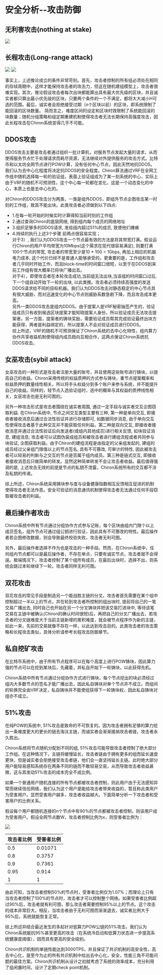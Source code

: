 # 安全分析--攻击防御

## 无利害攻击(nothing at stake)
 ![](security1.png)

## 长程攻击(Long-range attack)
 ![](security2.png)
 ![](security3.png)

 事实上，上述推论成立的条件非常苛刻。首先，攻击者控制的所有组必须处在相同的存续周期中，这样才能保持攻击者的攻击力，但这在随机建组模型上，攻击者很难实现。其次，推论假设攻击者每次出块都能算出具有最大优先级的区块，并且诚实者都只算出最小优先级的区块，只要两个条件的一个不满足，都将大大减小H可选的范围。最后，诚实者会拒绝接受过期（n个区块以前）的区块，即系统限制了能回滚的区块数量。
 简而言之，难度区间的设定和区块时效限制了系统能回滚的块数量；随机分组策略和组定期重建机制使得攻击者无法长期保持高强度攻击，因此长程攻击在Chiron系统变得几乎不可能。
 
## DDOS攻击
DDOS攻击主要是攻击者通过组织一批计算机，对服务节点发起大量的请求，从而使得服务节点忙于处理请求而耗尽资源，无法继续对外提供服务的攻击方式。比特币和以太坊全网节点进行POW计算，没有任何中心节点，因此天然地抗DDOS。我们认为去中心化程度将决定抗DDOS的安全程度。Chiron算法通过VRF在全网工作组中随机选择每一轮的验证组，表面上验证组成为了某一刻系统的中心，实际上由于VRF的随机不可预测性，这个中心每一轮都在变化，这是一个动态变化的中心，本质上也是去中心化的。
	
 对Chiron的DDOS攻击分为两类，一类是组外DDOS，即组外节点企图攻击某一时刻的工作组，致其不能出块。此类攻击者必须做到以下四点:
  - 1.在每一轮开始的时候实时计算得知当前时刻的工作组
  - 2.通过查询Chiron的底层网络, 得到组内每个成员的网络地址
  - 3.组织足够多的DDOS请求, 发给组内超过51%的成员, 致使他们瘫痪
  - 4.持续的执行上述3个步骤
前两点很容易实现；<br/>
对于3）, 我们认为DDOS攻击一个节点最有效的方法是将其带宽打满。假设运行Chiron的用户平均带宽为10Mbps(这个需求在现代很容易满足), 则要打满100个节点的带宽, 攻击者的带宽至少是10 * 100 = 1Gbps, 再加上相应的机器电力成本, 这个代价已经不是普通人能够承受的。更重要的是，工作组和攻击者几乎同时开始工作，而且block-time的时间窗口很短，以至于在DDOS到来前工作组有很大概率已将块广播出去。<br/>
对于4），即使攻击者在本轮攻击成功,当前组无法出块,当该组的时间窗口过后,下一个组自动开始下一轮的出块, 以此类推。攻击者必须持续高强度的发送DDOS请求给不同的目标机器。我们认为DDOS攻击对静态稳定的中心节点具有很大威胁，而对迅速变化的中心节点则威胁系数急剧下降，而且攻击成本更高。<br/>
另外一类DDOS攻击是组内DDOS。由于提案人是VRF秘密抽签产生的，验证组成员只有收到候选区块提案才能知晓提案人身份，所以验证成员无法攻击提案者。另一方面，提案者的铸块奖励，需要验证成员帮其完成验证最终出块方能获得，两者是利益绑定的，所以提案人不会对验证成员进行DDOS。<br/>
综上所述，VRF的随机不可预测保证了Chiron系统的去中心化特性，组内算力协作共享收益机制使得组内成员趋向互相合作，这两点保证Chiron系统抗DDOS攻击。<br/>
## 女巫攻击(sybil attack)
女巫攻击的一种形式是攻击者注册大量的账号，并且使用这些账号进行铸块，以提高自己的收益。Chiron采用传统的权益质押的方式参与铸块，重节点提案概率和权益质押的数量线性相关。所以将手头权益分到多个账户来参与系统，并不能提升自己的收益。同样的，轻节点入选验证组时，选中的概率与其权益的质押线性相关，女巫攻击也是无利可图的。
	
另外一种攻击形式是攻击者围绕在诚实者周围, 通过一定手段与诚实者交互企图窃取利益. 在Chiron系统中, 节点之间交互类型主要有三种, 第一种是单向交互, 即接收者接收消息后通过合法性验证并进行存储即可, 如数据同步消息, 由于单向交互性使得攻击者基于此种交互并不能获取任何利益。第二种是双向交互, 即接收者接收消息并通过合法性验证后向发送者(或组内其他成员)进行相关反馈, 如块验证消息, 建组消息; 攻击者可以试图伪装成组员和被攻击者进行建组流程或者共同参与块验证, 企图获取利益。由于Chiron的建组流程是由指定的父亲组发起的, 建组的成员经过父亲组门限值以上的节点签名, 具有不可篡改, 可审计的特性, 因此被攻击者可以轻易的判断与之交互的节点是否属于组内成员。第三种是链式交互, 即接收者接收消息后只做简单的转发。显然这种简单转发不会让攻击者收益。最后值得强调的是, 上述攻击无效的前提是节点的私钥不泄露，Chiron系统所有的交互都不涉及私钥的传递。
	
综上所述，Chiron系统采用铸块参与度与设备健康指数相互反馈相互促进的机制使得攻击者无法作恶。安全可验证的消息通讯机制使得攻击者无法通过任何手段窃取被攻击者的利益。 
## 最后操作者攻击

Chiron系统中所有节点通过分组协作方式参与记账，每个区块由组内门限个以上成员签名，组外节点可通过组公钥进行验证，因此具有不可篡改的特性。最后操作者若企图修改数据，则会导致最终校验失败，攻击者无利可图。

另外，最后操作者选择不作为也是攻击的一种手段。然而，在Chiron系统中，任何组内节点都可以是最后操作者，不存在单点，只要有诚实节点，攻击者就不会得逞。极端情况下，攻击者控制了某个组所有成员，在最后出块时，选择不出，则系统会跳过本轮继续下一轮。攻击者同样无利可图。

## 双花攻击
双花攻击的常见手段是制造另一个能战胜主链的分叉。攻击者首先需要在某个组中控制超过一半以上的节点，并在轮到攻击者所控制的组出块时, 提前将自己的一笔交易广播出去, 同时自己也开始在另一个分叉铸块并把该交易打进块中, 等待该笔交易在主链中被确认(Chiron的确认时间很短)后，再把自己的分叉广播出去，若攻击者的分叉链难度大于当前主链新增的累积难度，就会被节点程序作为新的主链，如此一来，先前的交易就像不存在一样，以此达到攻击目的。此类攻击者的攻击策略和长程攻击类似，具体分析请参考长程攻击防御章节。

## 私自挖矿攻击
在比特币系统中，由于所有节点程序可以在每个高度上进行POW铸块，因此算力强的节点可以在挖到某块后，先藏着，并私自开始下一轮铸块，以此获得先机。

Chiron系统中所有节点通过分组协作方式进行铸块，每个节点挖出的块必须经过组内大多数节点的签名才能广播出去，因此私自铸块对单个节点并不成立。而组间的轮换完全由VRF决定，私自铸块并不能使组获得下一轮铸块权，因此私自铸块对组亦不成立。 
## 51%攻击
在纯POW的系统中, 51%攻击是致命的不可恢复的。因为攻击者拥有足够的算力挖出一条难度更大的更长的链去淘汰主链，而诚实者会渐渐接纳攻击者链，攻击者永久胜出。

Chiron系统将节点随机分配到不同的组, 51%攻击可能导致攻击者控制了绝大部分工作组。在这种情况下，主链将缓慢延长，攻击者链由于拥有更多的组而延长速度更快，但是诚实者会拒绝接受攻击者链，他们会一直坚持延长主链。此时绝大部分用户能轻易感知系统存在两条不同的链而不敢轻易交易，从而导致攻击者收益甚微，这与其发动51%攻击的成本完全不成比例。

如果一个普通用户随机连接的所有节点都被攻击者控制，则此用户由于无法感知异常而继续信任网络，我们认为这个用户是能给攻击者带来收益的，暂且称此类用户为受害用户。显然受害用户越多，攻击者收益越大。下面简单分析一下攻击者和受害用户的比例关系。

假设每个用户都随机连接的n个节点中有90%的节点都被攻击者控制，则该用户成为受害用户。假设全网节点数W，攻击者控制比例为x，则受害者比例为：

 ![](security4.png)

| 攻击者比例 | 受害者比例 |
| --- | --- |
| 0.5 | 0.01071 |
| 0.8 | 0.3757 |
| 0.9 | 0.7361 |
| 0.95 | 0.914 |
| 1 | 1 |

由此可知，当攻击者控制50%的节点时，受害者比例仅为1.07%；而理论上只有当攻击者控制了100%的节点时，攻击者才可以控制整个网络。如果受害者比例超过90%后，攻击者就有利可图，那么攻击者需要控制95%以上的节点。这个攻击的成本非常巨大。相反，当攻击者由于无利可图而渐渐退去，诚实者比例大于95%后，系统就能恢复正常。
	
综上所述并结合最近发生的多起针对低算力POW公链的51%攻击，我们认为Chiron系统能抗95%甚至更高的攻击（在系统冷启动和低算力状态进一步提高系统健康度阈值），因而具有更高的安全级别。
	
Chiron共识机制的单链性能达到3000TPS，并且保证了共识机制的高安全性，高去中心化，是至今为止的所有共识机制中给出去中心化，安全，性能三角不可能问题的最佳方案。Chiron共识机制从设计之初就考虑了系统的效率成本，充分利用了组闲置时间，设计了定期check point机制。





 


 
